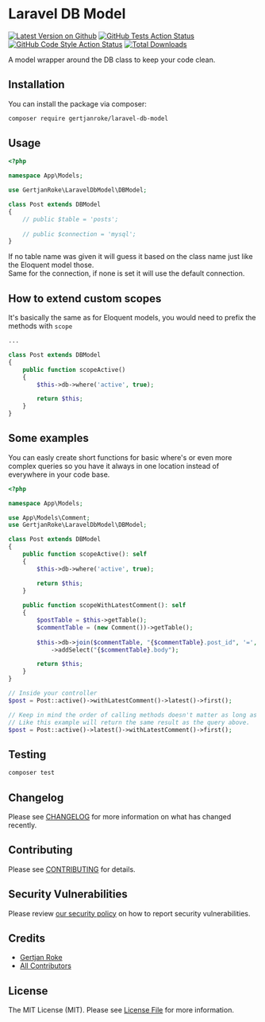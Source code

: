 # Laravel DB Model

[![Latest Version on Github](https://img.shields.io/github/v/release/GertjanRoke/laravel-db-model)](https://github.com/GertjanRoke/laravel-db-model/releases)
[![GitHub Tests Action Status](https://img.shields.io/github/workflow/status/GertjanRoke/laravel-db-model/run-tests?label=tests)](https://github.com/GertjanRoke/laravel-db-model/actions?query=workflow%3Arun-tests+branch%3Amain)
[![GitHub Code Style Action Status](https://img.shields.io/github/workflow/status/GertjanRoke/laravel-db-model/Check%20&%20fix%20styling?label=code%20style)](https://github.com/GertjanRoke/laravel-db-model/actions?query=workflow%3A"Check+%26+fix+styling"+branch%3Amain)
[![Total Downloads](https://img.shields.io/packagist/dt/GertjanRoke/laravel-db-model)](https://packagist.org/packages/GertjanRoke/laravel-db-model)

A model wrapper around the DB class to keep your code clean.

## Installation

You can install the package via composer:

```bash
composer require gertjanroke/laravel-db-model
```

## Usage

```php
<?php

namespace App\Models;

use GertjanRoke\LaravelDbModel\DBModel;

class Post extends DBModel
{
    // public $table = 'posts';
    
    // public $connection = 'mysql';
}
```
If no table name was given it will guess it based on the class name just like the Eloquent model those.  
Same for the connection, if none is set it will use the default connection.

## How to extend custom scopes
It's basically the same as for Eloquent models, you would need to prefix the methods with `scope`  
```php
...

class Post extends DBModel
{
    public function scopeActive()
    {
        $this->db->where('active', true);

        return $this;
    }
}
```

## Some examples

You can easly create short functions for basic where's or even more complex queries so you have it always in one location instead of everywhere in your code base.
```php
<?php

namespace App\Models;

use App\Models\Comment;
use GertjanRoke\LaravelDbModel\DBModel;

class Post extends DBModel
{
    public function scopeActive(): self
    {
        $this->db->where('active', true);

        return $this;
    }
    
    public function scopeWithLatestComment(): self
    {
        $postTable = $this->getTable();
        $commentTable = (new Comment())->getTable();
        
        $this->db->join($commentTable, "{$commentTable}.post_id", '=', "{$postTable}.id")
            ->addSelect("{$commentTable}.body");

        return $this;
    }
}

// Inside your controller
$post = Post::active()->withLatestComment()->latest()->first();

// Keep in mind the order of calling methods doesn't matter as long as the method before returned the builder instance.
// Like this example will return the same result as the query above.
$post = Post::active()->latest()->withLatestComment()->first();

```

## Testing

```bash
composer test
```

## Changelog

Please see [CHANGELOG](CHANGELOG.md) for more information on what has changed recently.

## Contributing

Please see [CONTRIBUTING](.github/CONTRIBUTING.md) for details.

## Security Vulnerabilities

Please review [our security policy](../../security/policy) on how to report security vulnerabilities.

## Credits

- [Gertjan Roke](https://github.com/GertjanRoke)
- [All Contributors](../../contributors)

## License

The MIT License (MIT). Please see [License File](LICENSE.md) for more information.
